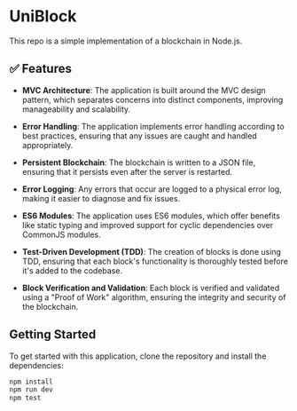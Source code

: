 # UniBlock

This repo is a simple implementation of a blockchain in Node.js.

## :white_check_mark: Features

- **MVC Architecture**: The application is built around the MVC design pattern, which separates concerns into distinct components, improving manageability and scalability.

- **Error Handling**: The application implements error handling according to best practices, ensuring that any issues are caught and handled appropriately.

- **Persistent Blockchain**: The blockchain is written to a JSON file, ensuring that it persists even after the server is restarted.

- **Error Logging**: Any errors that occur are logged to a physical error log, making it easier to diagnose and fix issues.

- **ES6 Modules**: The application uses ES6 modules, which offer benefits like static typing and improved support for cyclic dependencies over CommonJS modules.

- **Test-Driven Development (TDD)**: The creation of blocks is done using TDD, ensuring that each block's functionality is thoroughly tested before it's added to the codebase.

- **Block Verification and Validation**: Each block is verified and validated using a "Proof of Work" algorithm, ensuring the integrity and security of the blockchain.

## Getting Started

To get started with this application, clone the repository and install the dependencies:

```bash
npm install
npm run dev
npm test
```
